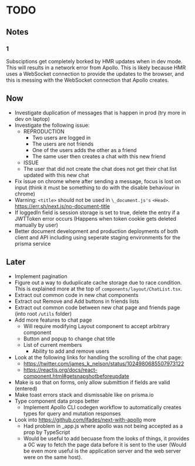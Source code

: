 # TODO

## Notes

### 1

Subsciptions get completely borked by HMR updates when in dev mode. This will
results in a network error from Apollo. This is likely because HMR uses a
WebSocket connection to provide the updates to the browser, and this is messing
with the WebSocket connection that Apollo creates.

## Now

- Investigate duplication of messages that is happen in prod (try more in dev on
  laptop)
- Investigate the following issue:
  - REPRODUCTION
    - Two users are logged in
    - The users are not friends
    - One of the users adds the other as a friend
    - The same user then creates a chat with this new friend
  - ISSUE
  - The user that did not create the chat does not get their chat list updated
    with this new chat
- Fix issue on chrome where after sending a message, focus is lost on input
  (think it must be something to do with the disable behaviour in chrome)
- Warning: `<title>` should not be used in `\_document.js's` `<Head>`.
  https://err.sh/next.js/no-document-title
- If loggedIn field is session storage is set to true, delete the entry if a
  JWTToken error occurs (Happens when token cookie gets deleted manually by
  user)
- Better document development and production deployments of both client and API
  including using seperate staging environments for the prisma service

## Later

- Implement pagination
- Figure out a way to duduplicate cache storage due to race condition. This is
  explained more at the top of `components/layout/ChatList.tsx`.
- Extract out common code in new chat components
- Extract out Remove and Add buttons in friends lists
- Extract out common code between new chat page and friends page (into root
  `/utils` folder)
- Add more features to chat page
  - Will require modifying Layout component to accept arbitrary component
  - Button and popup to change chat title
  - List of current members
    - Ability to add and remove users
- Look at the following links for handling the scrolling of the chat page:
  - https://twitter.com/james_k_nelson/status/1024980685507973122
  - https://reactjs.org/docs/react-component.html#getsnapshotbeforeupdate
- Make is so that on forms, only allow submittion if fields are valid (entered)
- Make toast errors stack and dismissable like on prisma.io
- Type component data props better
  - Implement Apollo CLI codegen workflow to automatically creates types for
    query and mutation responses
- Look into https://github.com/lfades/next-with-apollo more
  - Had problem in \_app.js where apollo was not being accepted as a prop by
    TypeScript
  - Would be useful to add becuase from the looks of things, it provides a 0C
    way to fetch the page data before it is sent to the user (Would be even more
    useful is the application server and the web server were on the same host).
